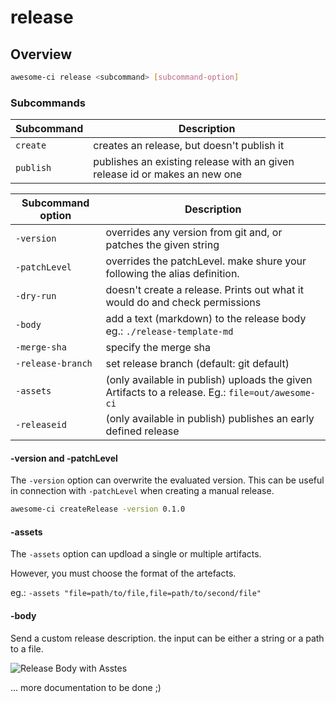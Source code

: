 # release

## Overview

```bash
awesome-ci release <subcommand> [subcommand-option]
```

### Subcommands

| Subcommand | Description                                                                |
| ---------- | -------------------------------------------------------------------------- |
| `create`   | creates an release, but doesn't publish it                                 |
| `publish`  | publishes an existing release with an given release id or makes an new one |

| Subcommand option | Description                                                                                      |
| ----------------- | ------------------------------------------------------------------------------------------------ |
| `-version`        | overrides any version from git and, or patches the given string                                  |
| `-patchLevel`     | overrides the patchLevel. make shure your following the alias definition.                        |
| `-dry-run`        | doesn't create a release. Prints out what it would do and check permissions                      |
| `-body`           | add a text (markdown) to the release body eg.: `./release-template-md`                           |
| `-merge-sha`      | specify the merge sha                                                                            |
| `-release-branch` | set release branch (default: git default)                                                        |
| `-assets`         | (only available in publish) uploads the given Artifacts to a release. Eg.: `file=out/awesome-ci` |
| `-releaseid`      | (only available in publish) publishes an early defined release                                   |

#### -version and -patchLevel

The `-version` option can overwrite the evaluated version.
This can be useful in connection with `-patchLevel` when creating a manual release.

```bash
awesome-ci createRelease -version 0.1.0
```

#### -assets

The `-assets` option can updload a single or multiple artifacts.

However, you must choose the format of the artefacts.

eg.: `-assets "file=path/to/file,file=path/to/second/file"`

#### -body

Send a custom release description. the input can be either a string or a path to a file.

![Release Body with Asstes](../pictures/release-assets-readme.png "Release Body with Asstes")

... more documentation to be done ;)
